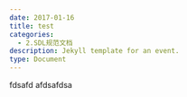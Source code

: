 ```yaml
---
date: 2017-01-16
title: test
categories:
  - 2.SDL规范文档
description: Jekyll template for an event.
type: Document
---
```


fdsafd
afdsafdsa
